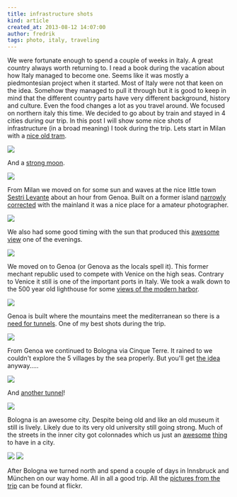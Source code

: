 ```yaml
---
title: infrastructure shots
kind: article
created_at: 2013-08-12 14:07:00
author: fredrik
tags: photo, italy, traveling
---
```


We were fortunate enough to spend a couple of weeks in Italy. A great country always worth returning to. I read a book during the vacation about how Italy managed to become one. Seems like it was mostly a piedmontesian project when it started. Most of Italy were not that keen on the idea. Somehow they managed to pull it through but it is good to keep in mind that the different country parts have very different background, history and culture. Even the food changes a lot as you travel around. We focused on northern italy this time. We decided to go about by train and stayed in 4 cities during our trip. In this post I will show some nice shots of infrastructure (in a broad meaning) I took during the trip. Lets start in Milan with a [nice old tram](http://www.flickr.com/photos/froderik/9374266046/).

![](http://farm8.staticflickr.com/7324/9374266046_980a707e2e_c.jpg)

And a [strong moon](www.flickr.com/photos/froderik/9376268864).

![](http://farm3.staticflickr.com/2879/9376268864_440e3dd733_c.jpg)

From Milan we moved on for some sun and waves at the nice little town [Sestri Levante](http://www.comune.sestri-levante.ge.it/) about an hour from Genoa. Built on a former island [narrowly corrected](http://www.flickr.com/photos/froderik/9469229505) with the mainland it was a nice place for a amateur photographer.

![](http://farm4.staticflickr.com/3665/9469229505_b921f1f9e1_c.jpg)

We also had some good timing with the sun that produced this [awesome view](www.flickr.com/photos/froderik/9472019882) one of the evenings.

![](http://farm4.staticflickr.com/3753/9472019882_eebc3586ed_c.jpg)

We moved on to Genoa (or Genova as the locals spell it). This former mechant republic used to compete with Venice on the high seas. Contrary to Venice it still is one of the important ports in Italy. We took a walk down to the 500 year old lighthouse for some [views of the modern harbor](http://www.flickr.com/photos/froderik/9471054149).

![](http://farm8.staticflickr.com/7299/9471054149_dfe7864733_c.jpg)

Genoa is built where the mountains meet the mediterranean so there is a [need for tunnels](www.flickr.com/photos/froderik/9471062411). One of my best shots during the trip.

![](http://farm6.staticflickr.com/5499/9471062411_78b6535c78_c.jpg)

From Genoa we continued to Bologna via Cinque Terre. It rained to we couldn't explore the 5 villages by the sea properly. But you'll get [the idea](http://www.flickr.com/photos/froderik/9477777932) anyway.....

![](http://farm3.staticflickr.com/2832/9477777932_651841f59d_c.jpg)

And [another tunnel](http://www.flickr.com/photos/froderik/9477788986)!

![](http://farm3.staticflickr.com/2855/9477788986_de2afcf87a_c.jpg)

Bologna is an awesome city. Despite being old and like an old museum it still is lively. Likely due to its very old university still going strong. Much of the streets in the inner city got colonnades which us just an [awesome](http://www.flickr.com/photos/froderik/9487213376) [thing](http://www.flickr.com/photos/froderik/9484436291) to have in a city. 

![](http://farm6.staticflickr.com/5449/9487213376_7c771e8e84_c.jpg)
![](http://farm3.staticflickr.com/2819/9484436291_3428fb4370_c.jpg)

After Bologna we turned north and spend a couple of days in Innsbruck and München on our way home. All in all a good trip. All the [pictures from the trip](http://www.flickr.com/photos/froderik/) can be found at flickr.